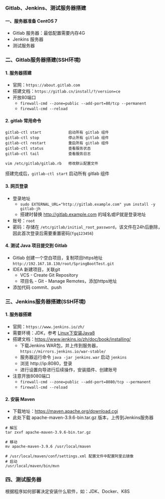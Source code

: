 ### Gitlab、Jenkins、测试服务器搭建
#### 一、服务器准备 CentOS 7
* Gitlab 服务器：最低配置需要内存4G
* Jenkins 服务器
* 测试服务器

### 二、Gitlab服务器搭建(SSH环境)
#### 1. 服务器搭建
* 官网：`https://about.gitlab.com`
* 搭建文档：`https://gitlab.cn/install/?/version=ce`
* 开放80端口
  * `firewall-cmd --zone=public --add-port=80/tcp --permanent`
  * `firewall-cmd --reload`

#### 2. gitlab 常用命令
```
gitlab-ctl start            启动所有 gitlab 组件
gitlab-ctl stop             停止所有 gitlab 组件
gitlab-ctl restart          重启所有 gitlab 组件
gitlab-ctl status           查看服务状态
gitlab-ctl tail             查看服务日志

vim /etc/gitlab/gitlab.rb   修改默认配置文件
```

搭建完成后，`gitlab-ctl start` 启动所有 gitlab 组件

#### 3. 网页登录
* 登录地址
  * `sudo EXTERNAL_URL="http://gitlab.example.com" yum install -y gitlab-jh`
  * 搭建时替换 http://gitlab.example.com 的域名或IP就是登录地址
* 账号：`root`
* 密码：存储在 `/etc/gitlab/initial_root_password`，该文件在24h后删除，因此首次登录后需要重置密码(`fgq123456`)

#### 4. 测试 Java 项目提交到 Gitlab
* Gitlab 创建一个空白项目，复制项目https地址 `http://192.167.18.130/root/SpringBootTest.git`
* IDEA 新建项目，关联git
  * VCS - Create Git Repository 
  * 项目名 - Git - Manage Remotes，添加https地址
* 添加代码 commit、push


### 三、Jenkins服务器搭建(SSH环境)
#### 1. 服务器搭建
* 官网：`https://www.jenkins.io/zh/`
* 需要环境：JDK，参考 [Linux下安装Java8](https://fgq233.github.io/md/linux/sf01)
* 搭建文档：https://www.jenkins.io/zh/doc/book/installing/
  * 下载Jenkins WAR包，并上传到服务器，`https://mirrors.jenkins.io/war-stable/`
  * 服务器运行命令 `java -jar jenkins.war` 启动 `jenkins`
  * 浏览 http://ip:8080，登录
  * 进行设置向导进行后续操作，安装插件、创建账号
* 注意开放8080端口
  * `firewall-cmd --zone=public --add-port=8080/tcp --permanent`
  * `firewall-cmd --reload`

#### 2. 安装 Maven
* 下载地址：https://maven.apache.org/download.cgi
* 此处下载 apache-maven-3.9.6-bin.tar.gz 版本，上传到Jenkins服务器

```
# 解压
tar zxvf apache-maven-3.9.6-bin.tar.gz

# 移动 
mv apache-maven-3.9.6 /usr/local/maven

# /usr/local/maven/conf/settings.xml 配置文件中配置阿里云镜像
# 启动 
/usr/local/maven/bin/mvn
```


### 四、测试服务器
根据程序如何部署决定安装什么软件，如：JDK、Docker、K8S
